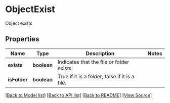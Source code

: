 ﻿# ObjectExist
Object exists

## Properties
Name | Type | Description | Notes
------------ | ------------- | ------------- | -------------
**exists** | **boolean** | Indicates that the file or folder exists. | 
**isFolder** | **boolean** | True if it is a folder, false if it is a file. | 

[[Back to Model list]](../README.md#documentation-for-models) [[Back to API list]](../README.md#documentation-for-api-endpoints) [[Back to README]](../README.md) [[View Source]](../src/models/objectExist.ts)

